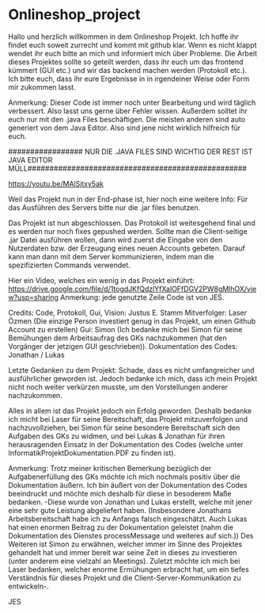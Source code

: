 # Onlineshop_project
Hallo und herzlich willkommen in dem Onlineshop Projekt. Ich hoffe ihr findet euch soweit zurrecht und kommt mit github klar. Wenn es nicht klappt wendet ihr euch bitte an mich und informiert mich über Probleme. Die Arbeit dieses Projektes sollte so geteilt werden, dass ihr euch um das frontend kümmert (GUI etc.) und wir das backend machen werden (Protokoll etc.). Ich bitte euch, dass ihr eure Ergebnisse in in irgendeiner Weise oder Form mir zukommen lasst.

Anmerkung: Dieser Code ist immer noch unter Bearbeitung und wird täglich verbessert. Also lasst uns gerne über Fehler wissen.
Außerdem solltet ihr euch nur mit den .java Files beschäftigen. Die meisten anderen sind auto generiert von dem Java Editor. Also sind jene nicht wirklich hilfreich für euch.

################# NUR DIE .JAVA FILES SIND WICHTIG DER REST IST JAVA EDITOR MÜLL##################################################

https://youtu.be/MAlSjtxy5ak

Weil das Projekt nun in der End-phase ist, hier noch eine weitere Info: Für das Ausführen des Servers bitte nur die .jar files benutzen.

Das Projekt ist nun abgeschlossen. Das Protokoll ist weitesgehend final und es werden nur noch fixes gepushed werden. Sollte man die Client-seitige .jar Datei ausführen wollen, dann wird zuerst die Eingabe von den Nutzerdaten bzw. der Erzeugung eines neuen Accounts gebeten. Darauf kann man dann mit dem Server kommunizieren, indem man die spezifizierten Commands verwendet. 

Hier ein Video, welches ein wenig in das Projekt einführt:
https://drive.google.com/file/d/1togdJKfQdzlYfXaIOFfDGV2PW8gMlhOX/view?usp=sharing
Anmerkung: jede genutzte Zeile Code ist von JES.

Credits:
Code, Protokoll, Gui, Vision: Justus E. Stamm
Mitverfolger: Laser Özmen (Die einzige Person investiert genug in das Projekt, um einen Github Account zu erstellen)
Gui: Simon (Ich bedanke mich bei Simon für seine Bemühungen dem Arbeitsaufrag des GKs nachzukommen (hat den Vorgänger der jetzigen GUI geschrieben)).
Dokumentation des Codes: Jonathan / Lukas

Letzte Gedanken zu dem Projekt:
Schade, dass es nicht umfangreicher und ausführlicher geworden ist. Jedoch bedanke ich mich, dass ich mein Projekt nicht noch weiter verkürzen musste, um den Vorstellungen anderer nachzukommen. 

Alles in allem ist das Projekt jedoch ein Erfolg geworden. Deshalb bedanke ich micht bei Laser für seine Bereitschaft, das Projekt mitzuverfolgen und nachzuvollziehen, bei Simon für seine besondere Bereitschaft sich den Aufgaben des GKs zu widmen, und bei Lukas & Jonathan für ihren herausragenden Einsatz in der Dokumentation des Codes (welche unter InformatikProjektDokumentation.PDF zu finden ist).

Anmerkung: Trotz meiner kritischen Bemerkung bezüglich der Aufgabenerfüllung des GKs möchte ich mich nochmals positiv über die Dokumentation äußern. Ich bin äußert von der Dokumentation des Codes beeindruckt und möchte mich deshalb für diese in besoderem Maße bedanken. -Diese wurde von Jonathan und Lukas erstellt, welche mit jener eine sehr gute Leistung abgeliefert haben. (Insbesondere Jonathans Arbeitsbereitschaft habe ich zu Anfangs falsch eingeschätzt. Auch Lukas hat einen enormen Beitrag zu der Dokumentation geleistet (nahm die Dokumentation des Dienstes processMessage und weiteres auf sich.)) Des Weiteren ist Simon zu erwähnen, welcher immer im Sinne des Projektes gehandelt hat und immer bereit war seine Zeit in dieses zu investieren (unter anderem eine vielzahl an Meetings). Zuletzt möchte ich mich bei Laser bedanken, welcher enorme Ermühungen erbracht hat, um ein tiefes Verständnis für dieses Projekt und die Client-Server-Kommunikation zu entwickeln-. 

JES
